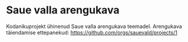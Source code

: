 # Saue valla arengukava

Kodanikuprojekt ühinenud Saue valla arengukava teemadel. Arengukava täiendamise ettepanekud: https://github.com/orgs/sauevald/projects/1
